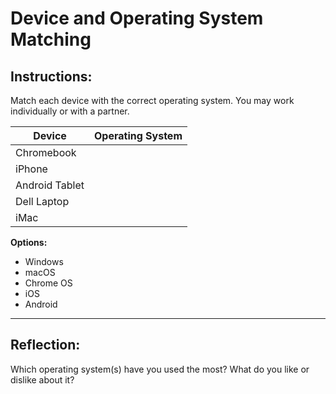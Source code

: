 # Device and Operating System Matching

## Instructions:
Match each device with the correct operating system. You may work individually or with a partner.

| Device             | Operating System     |
|--------------------|----------------------|
| Chromebook         |                      |
| iPhone             |                      |
| Android Tablet     |                      |
| Dell Laptop        |                      |
| iMac               |                      |

**Options:**
- Windows
- macOS
- Chrome OS
- iOS
- Android

---

## Reflection:
Which operating system(s) have you used the most? What do you like or dislike about it?